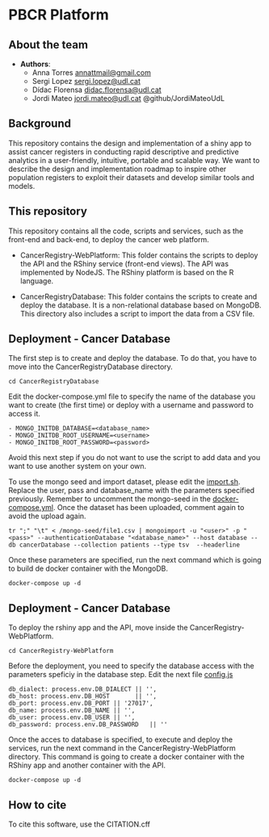 # PBCR Platform

## About the team

* **Authors**:
    * Anna Torres <annattmail@gmail.com>
    * Sergi Lopez <sergi.lopez@udl.cat>
    * Dídac Florensa <didac.florensa@udl.cat>
    * Jordi Mateo <jordi.mateo@udl.cat> @github/JordiMateoUdL

## Background

This repository contains the design and implementation of a shiny app to assist cancer registers in conducting rapid descriptive and predictive analytics in a user-friendly, intuitive, portable and scalable way. We want to describe the design and implementation roadmap to inspire other population registers to exploit their datasets and develop similar tools and models.

## This repository

This repository contains all the code, scripts and services, such as the front-end and back-end, to deploy the cancer web platform.

* CancerRegistry-WebPlatform: This folder contains the scripts to deploy the API and the RShiny service (front-end views). The API was implemented by NodeJS. The RShiny platform is based on the R language.

* CancerRegistryDatabase: This folder contains the scripts to create and deploy the database. It is a non-relational database based on MongoDB. This directory also includes a script to import the data from a CSV file.

## Deployment - Cancer Database

The first step is to create and deploy the database. To do that, you have to move into the CancerRegistryDatabase directory. 

```
cd CancerRegistryDatabase
```

Edit the docker-compose.yml file to specify the name of the database you want to create (the first time) or deploy with a username and password to access it.

```
- MONGO_INITDB_DATABASE=<database_name>
- MONGO_INITDB_ROOT_USERNAME=<username>
- MONGO_INITDB_ROOT_PASSWORD=<password>
```

Avoid this next step if you do not want to use the script to add data and you want to use another system on your own.

To use the mongo seed and import dataset, please edit the [import.sh](CancerRegistryDatabase/mongo-seed/import.sh). Replace the user, pass and database_name with the parameters specified previously. Remember to uncomment the mongo-seed in the [docker-compose.yml](CancerRegistryDatabase/docker-compose.yml). Once the dataset has been uploaded, comment again to avoid the upload again.

```
tr ";" "\t" < /mongo-seed/file1.csv | mongoimport -u "<user>" -p "<pass>" --authenticationDatabase "<database_name>" --host database --db cancerDatabase --collection patients --type tsv  --headerline
```

Once these parameters are specified, run the next command which is going to build de docker container with the MongoDB.

```
docker-compose up -d
```

## Deployment - Cancer Database

To deploy the rshiny app and the API, move inside the CancerRegistry-WebPlatform.

```
cd CancerRegistry-WebPlatform
```
Before the deployment, you need to specify the database access with the parameters speficiy in the database step. Edit the next file [config.js](CancerRegistry-WebPlatform/server/src/config/config.js)

```
db_dialect: process.env.DB_DIALECT || '',
db_host: process.env.DB_HOST       || '',
db_port: process.env.DB_PORT || '27017',
db_name: process.env.DB_NAME || '',
db_user: process.env.DB_USER || '',
db_password: process.env.DB_PASSWORD   || ''
```

Once the acces to database is specified, to execute and deploy the services, run the next command in the CancerRegistry-WebPlatform directory. This command is going to create a docker container with the RShiny app and another container with the API.

```
docker-compose up -d
```

## How to cite
To cite this software, use the CITATION.cff
